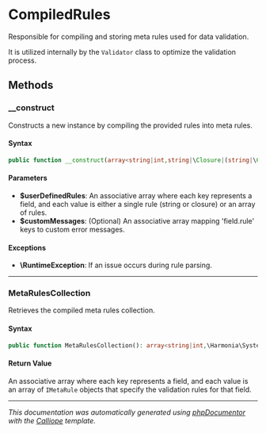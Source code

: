 # CompiledRules

Responsible for compiling and storing meta rules used for data validation.

It is utilized internally by the `Validator` class to optimize the validation
process.

## Methods

### __construct

Constructs a new instance by compiling the provided rules into meta rules.

#### Syntax

```php
public function __construct(array<string|int,string|\Closure|(string|\Closure)[]> $userDefinedRules, ?array<string,string> $customMessages = null)
```

#### Parameters

- **$userDefinedRules**: An associative array where each key represents a field, and each value is either a single rule (string or closure) or an array of rules.
- **$customMessages**: (Optional) An associative array mapping 'field.rule' keys to custom error messages.

#### Exceptions

- **\RuntimeException**: If an issue occurs during rule parsing.

---

### MetaRulesCollection

Retrieves the compiled meta rules collection.

#### Syntax

```php
public function MetaRulesCollection(): array<string|int,\Harmonia\Systems\ValidationSystem\IMetaRule[]>
```

#### Return Value

An associative array where each key represents a field, and each value is an array of `IMetaRule` objects that specify the validation rules for that field.

---

*This documentation was automatically generated using [phpDocumentor](http://www.phpdoc.org/) with the [Calliope](https://github.com/DaphneWebFramework/Calliope) template.*
